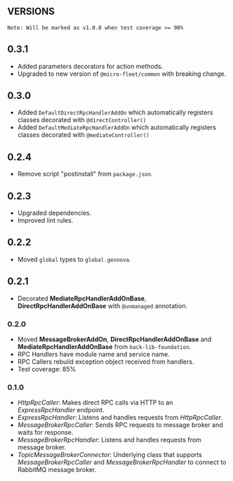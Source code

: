 ## VERSIONS

    Note: Will be marked as v1.0.0 when test coverage >= 90%

## 0.3.1
- Added parameters decorators for action methods.
- Upgraded to new version of `@micro-fleet/common` with breaking change.

## 0.3.0
- Added `DefaultDirectRpcHandlerAddOn` which automatically registers classes decorated with `@directController()`
- Added `DefaultMediateRpcHandlerAddOn` which automatically registers classes decorated with `@mediateController()`

## 0.2.4
- Remove script "postinstall" from `package.json`.

## 0.2.3
- Upgraded dependencies.
- Improved lint rules.

## 0.2.2
- Moved `global` types to `global.gennova`.

## 0.2.1
- Decorated **MediateRpcHandlerAddOnBase**, **DirectRpcHandlerAddOnBase** with `@unmanaged` annotation.

### 0.2.0
- Moved **MessageBrokerAddOn**, **DirectRpcHandlerAddOnBase** and **MediateRpcHandlerAddOnBase** from `back-lib-foundation`.
- RPC Handlers have module name and service name.
- RPC Callers rebuild exception object received from handlers.
- Test coverage: 85%

### 0.1.0
- *HttpRpcCaller*: Makes direct RPC calls via HTTP to an *ExpressRpcHandler* endpoint.
- *ExpressRpcHandler*: Listens and handles requests from *HttpRpcCaller*.
- *MessageBrokerRpcCaller*: Sends RPC requests to message broker and waits for response.
- *MessageBrokerRpcHandler*: Listens and handles requests from message broker.
- *TopicMessageBrokerConnector*: Underlying class that supports *MessageBrokerRpcCaller* and *MessageBrokerRpcHandler* to connect to RabbitMQ message broker.